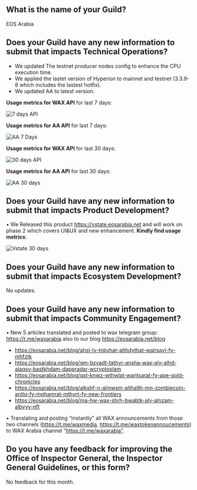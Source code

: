 ## What is the name of your Guild?

EOS Arabia

## Does your Guild have any new information to submit that impacts Technical Operations?

- We updated The testnet producer nodes config to enhance the CPU execution time.
- We  applied the lastet version of Hyperion to mainnet and testnet (3.3.9-8 which includes the lastest hotfix).
- We updated AA to latest version.


**Usage metrics for WAX API** for last 7 days:

![7 days API](https://github.com/EOS-Arabia/waxguilds/assets/47085785/92ab528c-704f-4a63-9b18-6135bf3b0050)

**Usage metrics for AA API** for last 7 days:

![AA 7 Days](https://github.com/EOS-Arabia/waxguilds/assets/47085785/6e600de6-7587-490a-b5d9-bd4436ece1b4)


**Usage metrics for WAX API** for last 30 days:

![30 days API](https://github.com/EOS-Arabia/waxguilds/assets/47085785/92a3b271-91bc-4a9e-9402-2bf69b81e9c0)

**Usage metrics for AA API** for last 30 days:

  
![AA 30 days](https://github.com/EOS-Arabia/waxguilds/assets/47085785/a9a34967-d166-4db3-bbd1-ecc7a32391c3)

 
## Does your Guild have any new information to submit that impacts Product Development?

• We Released this product  https://vstate.eosarabia.net and will work on phase 2 which covers UI&UX and new enhancement.
  **Kindly find usage metrics**:
  
 ![Vstate 30 days](https://github.com/EOS-Arabia/waxguilds/assets/47085785/37351159-7a18-4c11-9233-842daa4254fe)



## Does your Guild have any new information to submit that impacts Ecosystem Development?

No updates.

## Does your Guild have any new information to submit that impacts Community Engagement?

•	New 5 articles translated and posted to wax telegram group: https://t.me/waxarabia also to our blog https://eosarabia.net/blog


- https://eosarabia.net/blog/ahsl-ly-tnbyhat-althdythat-walrsayl-fy-mhfztk
- https://eosarabia.net/blog/qm-bzyadt-tathyr-ansha-wax-aly-alhd-alaqsy-bastkhdam-dappradar-wcryptoslam
- https://eosarabia.net/blog/qst-knwz-wthwlat-wantsarat-fy-ape-gold-chronicles
- https://eosarabia.net/blog/alkshf-n-almwsm-althalth-mn-zombiecoin-antlq-fy-mghamrat-mthyrt-fy-new-frontiers
- https://eosarabia.net/blog/ma-hw-wax-shrh-bwabtk-aly-alnzam-albyyy-nft


•	Translating and posting “instantly” all WAX announcements from those two channels (https://t.me/waxmedia, https://t.me/waxtokenannoucements) to WAX Arabia channel   ”https://t.me/waxarabia”. 


## Do you have any feedback for improving the Office of Inspector General, the Inspector General Guidelines, or this form?

No feedback for this month.	
